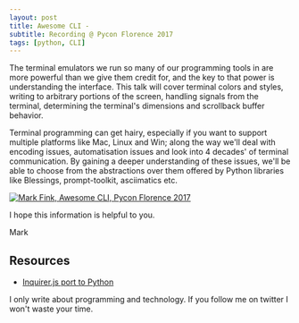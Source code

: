 ```yaml
---
layout: post
title: Awesome CLI - 
subtitle: Recording @ Pycon Florence 2017
tags: [python, CLI]
---
```


The terminal emulators we run so many of our programming tools in are more powerful than we give them credit for, and the key to that power is understanding the interface. This talk will cover terminal colors and styles, writing to arbitrary portions of the screen, handling signals from the terminal, determining the terminal's dimensions and scrollback buffer behavior.

Terminal programming can get hairy, especially if you want to support multiple platforms like Mac, Linux and Win; along the way we'll deal with encoding issues, automatisation issues and look into 4 decades' of terminal communication. By gaining a deeper understanding of these issues, we'll be able to choose from the abstractions over them offered by Python libraries like Blessings, prompt-toolkit, asciimatics etc.

[![Mark Fink, Awesome CLI, Pycon Florence 2017](https://img.youtube.com/vi/Y3aoqqFmc70/0.jpg)](https://www.youtube.com/watch?v=Y3aoqqFmc70)



I hope this information is helpful to you.

Mark

## Resources

* [Inquirer.js port to Python](https://github.com/finklabs/whaaaaat)



I only write about programming and technology. If you follow me on twitter I won't waste your time.
